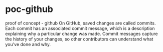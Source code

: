 # poc-github
proof of concept - github
On GitHub, saved changes are called commits. 
Each commit has an associated commit message, which is a description explaining why a particular change was made. 
Commit messages capture the history of your changes, so other contributors can understand what you’ve done and why.
